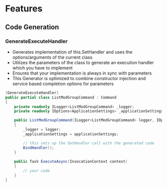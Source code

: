 # Features
## Code Generation

### GenerateExecuteHandler
- Generates implementation of this.SetHandler and uses the options/arguments of the current class
- Utilizes the parameters of the class to generate an execution handler which you have to implement
- Ensures that your implementation is always in sync with parameters
- This Generator is optimized to combine constructor injection and service based completion options for parameters
```cs
[GenerateExecuteHandler]
public partial class ListModGroupCommand : Command
{
	private readonly ILogger<ListModGroupCommand> _logger;
	private readonly IOptions<ApplicationSettings> _applicationSettings;

	public ListModGroupCommand(ILogger<ListModGroupCommand> logger, IOptions<ApplicationSettings> applicationSettings) : base("modgroups", "Lists all modgroups")
	{
		_logger = logger;
		_applicationSettings = applicationSettings;

		// this sets up the SetHandler call with the generated code
		BindHandler();
	}
	
	public Task ExecuteAsync(InvocationContext context)
	{
		// your code
	}
}
```